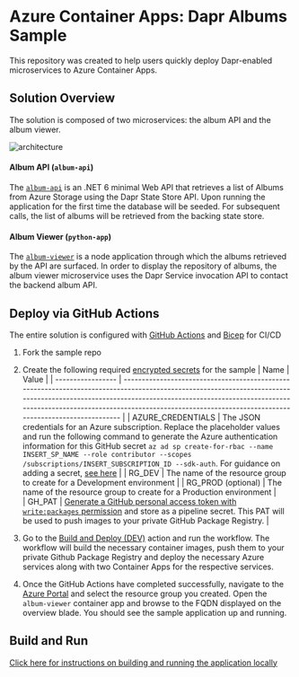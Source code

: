 # Azure Container Apps: Dapr Albums Sample

This repository was created to help users quickly deploy Dapr-enabled microservices to Azure Container Apps.

## Solution Overview

The solution is composed of two microservices: the album API and the album viewer.

![architecture](./assets/architecture.png)

#### Album API (`album-api`)

The [`album-api`](./album-api) is an .NET 6 minimal Web API that retrieves a list of Albums from Azure Storage using the Dapr State Store API. Upon running the application for the first time the database will be seeded. For subsequent calls, the list of albums will be retrieved from the backing state store.

#### Album Viewer (`python-app`)

The [`album-viewer`](./album-viewer) is a node application through which the albums retrieved by the API are surfaced. In order to display the repository of albums, the album viewer microservice uses the Dapr Service invocation API to contact the backend album API.

## Deploy via GitHub Actions

The entire solution is configured with [GitHub Actions](https://github.com/features/actions) and [Bicep](https://docs.microsoft.com/azure/azure-resource-manager/bicep/overview) for CI/CD

1. Fork the sample repo
2. Create the following required [encrypted secrets](https://docs.github.com/en/actions/security-guides/encrypted-secrets#creating-encrypted-secrets-for-a-repository) for the sample
   | Name | Value |
   | ----------------- | ------------------------------------------------------------------------------------------------------------------------------------------------------------------------------------------------------------------------------------------------------------------------------------------------------- |
   | AZURE_CREDENTIALS | The JSON credentials for an Azure subscription. Replace the placeholder values and run the following command to generate the Azure authentication information for this GitHub secret `az ad sp create-for-rbac --name INSERT_SP_NAME --role contributor --scopes /subscriptions/INSERT_SUBSCRIPTION_ID --sdk-auth`. For guidance on adding a secret, [see here](https://docs.microsoft.com/azure/developer/github/connect-from-azure?tabs=azure-portal%2Cwindows#create-a-service-principal-and-add-it-as-a-github-secret) |
   | RG_DEV | The name of the resource group to create for a Development environment |
   | RG_PROD (optional) | The name of the resource group to create for a Production environment |   
   | GH_PAT | [Generate a GitHub personal access token with `write:packages` permission](https://docs.github.com/en/authentication/keeping-your-account-and-data-secure/creating-a-personal-access-token) and store as a pipeline secret. This PAT will be used to push images to your private GitHub Package Registry.  |

3. Go to the [Build and Deploy (DEV)](../../actions/workflows/build-and-push-dev.yaml) action and run the workflow. The workflow will build the necessary container images, push them to your private Github Package Registry and deploy the necessary Azure services along with two Container Apps for the respective services.

4. Once the GitHub Actions have completed successfully, navigate to the [Azure Portal](https://portal.azure.com) and select the resource group you created. Open the `album-viewer` container app and browse to the FQDN displayed on the overview blade. You should see the sample application up and running.

## Build and Run

[Click here for instructions on building and running the application locally](build-and-run.md)
